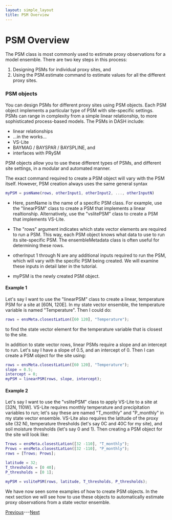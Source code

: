 ```yaml
---
layout: simple_layout
title: PSM Overview
---
```


# PSM Overview
The PSM class is most commonly used to estimate proxy observations for a model ensemble. There are two key steps in this process:
1. Designing PSMs for individual proxy sites, and
2. Using the PSM.estimate command to estimate values for all the different proxy sites.

### PSM objects
You can design PSMs for different proxy sites using PSM objects. Each PSM object implements a particular type of PSM with site-specific settings. PSMs can range in complexity from a simple linear relationship, to more sophisticated process-based models. The PSMs in DASH include:
* linear relationships
* ...in the works...
* VS-Lite
* BAYMAG / BAYSPAR / BAYSPLINE, and
* interfaces with PRySM

PSM objects allow you to use these different types of PSMs, and different site settings, in a modular and automated manner.

The exact command required to create a PSM object will vary with the PSM itself. However, PSM creation always uses the same general syntax
```matlab
myPSM = psmName(rows, otherInput1, otherInput2, ..., otherInputN)
```

* Here, psmName is the name of a specific PSM class. For example, use the "linearPSM" class to create a PSM that implements a linear realtionship. Alternatively, use the "vslitePSM" class to create a PSM that implements VS-Lite.

* The "rows" argument indicates which state vector elements are required to run a PSM. This way, each PSM object knows what data to use to run its site-specific PSM. The ensembleMetadata class is often useful for determining these rows.

* otherInput 1 through N are any additional inputs required to run the PSM, which will vary with the specific PSM being created. We will examine these inputs in detail later in the tutorial.

* myPSM is the newly created PSM object.


#### Example 1
Let's say I want to use the "linearPSM" class to create a linear, temperature PSM for a site at [60N, 120E]. In my state vector ensemble, the temperature variable is named "Temperature". Then I could do:
```matlab
rows = ensMeta.closestLatLon([60 120], "Temperature");
```
to find the state vector element for the temperature variable that is closest to the site.

In addition to state vector rows, linear PSMs require a slope and an intercept to run. Let's say I have a slope of 0.5, and an intercept of 0. Then I can create a PSM object for the site using:
```matlab
rows = ensMeta.closestLatLon([60 120], "Temperature");
slope = 0.5;
intercept = 0;
myPSM = linearPSM(rows, slope, intercept);
```

#### Example 2
Let's say I want to use the "vslitePSM" class to apply VS-Lite to a site at [32N, 110W]. VS-Lite requires monthly temperature and precipitation variables to run; let's say these are named "T_monthly" and "P_monthly" in my state vector ensemble. VS-Lite also requires the latitude of the proxy site (32 N), temperature thresholds (let's say 0C and 40C for my site), and soil moisture thresholds (let's say 0 and 1). Then creating a PSM object for the site will look like:
```matlab
Trows = ensMeta.closestLatLon([32 -110], "T_monthly");
Prows = ensMeta.closestLatLon([32 -110], "P_monthly");
rows = [Trows; Prows];

latitude = 32;
T_thresholds = [0 40];
P_thresholds = [0 1];

myPSM = vslitePSM(rows, latitude, T_thresholds, P_thresholds);
```

We have now seen some examples of how to create PSM objects. In the next section we will see how to use these objects to automatically estimate proxy observations from a state vector ensemble.

[Previous](welcome)---[Next](estimate)
